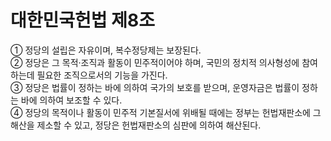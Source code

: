 # 대한민국헌법 제8조

① 정당의 설립은 자유이며, 복수정당제는 보장된다.  
② 정당은 그 목적·조직과 활동이 민주적이어야 하며, 국민의 정치적 의사형성에 참여하는데 필요한 조직으로서의 기능을 가진다.  
③ 정당은 법률이 정하는 바에 의하여 국가의 보호를 받으며, 운영자금은 법률이 정하는 바에 의하여 보조할 수 있다.  
④ 정당의 목적이나 활동이 민주적 기본질서에 위배될 때에는 정부는 헌법재판소에 그 해산을 제소할 수 있고, 정당은 헌법재판소의 심판에 의하여 해산된다.

